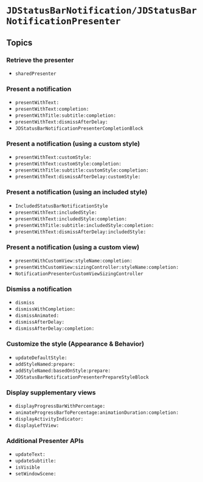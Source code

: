 # ``JDStatusBarNotification/JDStatusBarNotificationPresenter``

## Topics

### Retrieve the presenter

- ``sharedPresenter``

### Present a notification

- ``presentWithText:``
- ``presentWithText:completion:``
- ``presentWithTitle:subtitle:completion:``
- ``presentWithText:dismissAfterDelay:``
- ``JDStatusBarNotificationPresenterCompletionBlock``

### Present a notification (using a custom style)

- ``presentWithText:customStyle:``
- ``presentWithText:customStyle:completion:``
- ``presentWithTitle:subtitle:customStyle:completion:``
- ``presentWithText:dismissAfterDelay:customStyle:``

### Present a notification (using an included style)

- ``IncludedStatusBarNotificationStyle``
- ``presentWithText:includedStyle:``
- ``presentWithText:includedStyle:completion:``
- ``presentWithTitle:subtitle:includedStyle:completion:``
- ``presentWithText:dismissAfterDelay:includedStyle:``

### Present a notification (using a custom view)

- ``presentWithCustomView:styleName:completion:``
- ``presentWithCustomView:sizingController:styleName:completion:``
- ``NotificationPresenterCustomViewSizingController``

### Dismiss a notification

- ``dismiss``
- ``dismissWithCompletion:``
- ``dismissAnimated:``
- ``dismissAfterDelay:``
- ``dismissAfterDelay:completion:``

### Customize the style (Appearance & Behavior)

- ``updateDefaultStyle:``
- ``addStyleNamed:prepare:``
- ``addStyleNamed:basedOnStyle:prepare:``
- ``JDStatusBarNotificationPresenterPrepareStyleBlock``

### Display supplementary views

- ``displayProgressBarWithPercentage:``
- ``animateProgressBarToPercentage:animationDuration:completion:``
- ``displayActivityIndicator:``
- ``displayLeftView:``

### Additional Presenter APIs

- ``updateText:``
- ``updateSubtitle:``
- ``isVisible``
- ``setWindowScene:``
